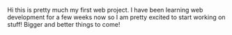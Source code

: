 Hi this is pretty much my first web project. I have been learning web development for
a few weeks now so I am pretty excited to start working on stuff!
Bigger and better things to come!
